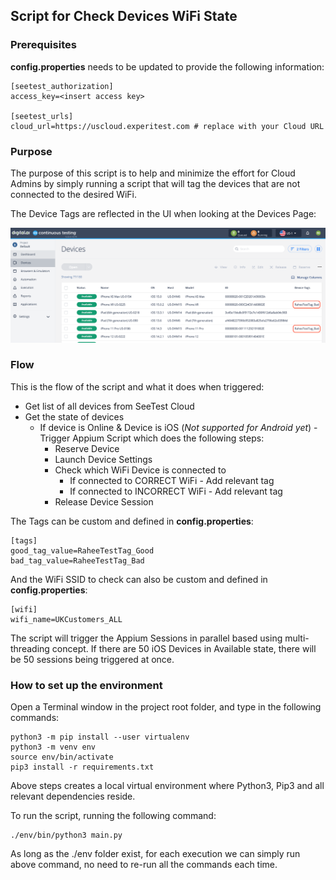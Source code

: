 ## Script for Check Devices WiFi State

### Prerequisites

**config.properties** needs to be updated to provide the following information:

```commandline
[seetest_authorization]
access_key=<insert access key>

[seetest_urls]
cloud_url=https://uscloud.experitest.com # replace with your Cloud URL
```

### Purpose

The purpose of this script is to help and minimize the effort for Cloud Admins by simply running a script that will tag the devices that are not connected to the desired WiFi.

The Device Tags are reflected in the UI when looking at the Devices Page:

![img.png](images/img.png)

### Flow

This is the flow of the script and what it does when triggered:

- Get list of all devices from SeeTest Cloud
- Get the state of devices
    - If device is Online & Device is iOS (_Not supported for Android yet_) - Trigger Appium Script which does the following steps:
      - Reserve Device
      - Launch Device Settings
      - Check which WiFi Device is connected to
        - If connected to CORRECT WiFi - Add relevant tag
        - If connected to INCORRECT WiFi - Add relevant tag
      - Release Device Session

The Tags can be custom and defined in **config.properties**:

```commandline
[tags]
good_tag_value=RaheeTestTag_Good
bad_tag_value=RaheeTestTag_Bad
```

And the WiFi SSID to check can also be custom and defined in **config.properties**:

```commandline
[wifi]
wifi_name=UKCustomers_ALL
```

The script will trigger the Appium Sessions in parallel based using multi-threading concept.
If there are 50 iOS Devices in Available state, there will be 50 sessions being triggered at once.

### How to set up the environment

Open a Terminal window in the project root folder, and type in the following commands:

```commandline
python3 -m pip install --user virtualenv
python3 -m venv env
source env/bin/activate
pip3 install -r requirements.txt
```

Above steps creates a local virtual environment where Python3, Pip3 and all relevant dependencies reside.

To run the script, running the following command:

```commandline
./env/bin/python3 main.py
```

As long as the ./env folder exist, for each execution we can simply run above command, no need to re-run all the commands each time.
